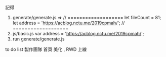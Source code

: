 記得
1. generate/generate.js => 
// ===================
let fileCount = 81;
let address = 'https://acblog.nctu.me/2019cpmah/';
// ===================
2. js/basic.js
var address = 'https://acblog.nctu.me/2019cpmah/';
3. run generate/generate.js

to do list
製作團隊
首頁
美化 , RWD
上線